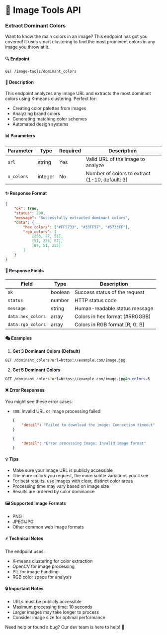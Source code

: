 # 🎨 Image Tools API

### Extract Dominant Colors

Want to know the main colors in an image? This endpoint has got you covered! It uses smart clustering to find the most prominent colors in any image you throw at it.

#### 🔍 Endpoint

```
GET /image-tools/dominant_colors
```

#### 📝 Description

This endpoint analyzes any image URL and extracts the most dominant colors using K-means clustering. Perfect for:

- Creating color palettes from images
- Analyzing brand colors
- Generating matching color schemes
- Automated design systems

#### 📊 Parameters

| Parameter  | Type    | Required | Description                                    |
| ---------- | ------- | -------- | ---------------------------------------------- |
| `url`      | string  | Yes      | Valid URL of the image to analyze              |
| `n_colors` | integer | No       | Number of colors to extract (1-10, default: 3) |

#### ✨ Response Format

```json
{
    "ok": true,
    "status": 200,
    "message": "Successfully extracted dominant colors",
    "data": {
        "hex_colors": ["#FF5733", "#33FF57", "#5733FF"],
        "rgb_colors": [
            [255, 87, 51],
            [51, 255, 87],
            [87, 51, 255]
        ]
    }
}
```

#### 📌 Response Fields

| Field             | Type    | Description                     |
| ----------------- | ------- | ------------------------------- |
| `ok`              | boolean | Success status of the request   |
| `status`          | number  | HTTP status code                |
| `message`         | string  | Human-readable status message   |
| `data.hex_colors` | array   | Colors in hex format (#RRGGBB)  |
| `data.rgb_colors` | array   | Colors in RGB format \[R, G, B] |

#### 🎭 Examples

1. **Get 3 Dominant Colors (Default)**

```bash
GET /dominant_colors?url=https://example.com/image.jpg
```

2. **Get 5 Dominant Colors**

```bash
GET /dominant_colors?url=https://example.com/image.jpg&n_colors=5
```

#### ❌ Error Responses

You might see these error cases:

- `400`: Invalid URL or image processing failed

    ```json
    {
        "detail": "Failed to download the image: Connection timeout"
    }
    ```

    ```json
    {
        "detail": "Error processing image: Invalid image format"
    }
    ```

#### 💡 Tips

- Make sure your image URL is publicly accessible
- The more colors you request, the more subtle variations you'll see
- For best results, use images with clear, distinct color areas
- Processing time may vary based on image size
- Results are ordered by color dominance

#### 🖼️ Supported Image Formats

- PNG
- JPEG/JPG
- Other common web image formats

#### ⚡ Technical Notes

The endpoint uses:

- K-means clustering for color extraction
- OpenCV for image processing
- PIL for image handling
- RGB color space for analysis

#### 🔒 Important Notes

- URLs must be publicly accessible
- Maximum processing time: 10 seconds
- Larger images may take longer to process
- Consider image size for optimal performance

Need help or found a bug? Our dev team is here to help! 🚀
